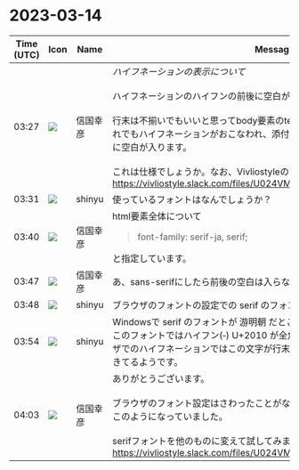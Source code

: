 # 2023-03-14

|Time (UTC)|Icon|Name|Message|
|---|---|---|---|
|03:27|![](https://avatars.slack-edge.com/2022-08-21/3992344751120_5c9be0c9169540de7e40_72.jpg)|信国幸彦|*ハイフネーションの表示について*<br><br>ハイフネーションのハイフンの前後に空白が入った表示になります。<br><br>行末は不揃いでもいいと思ってbody要素のtext-alignをleftにしてみましたが、それでもハイフネーションがおこなわれ、添付画像のようにやはりハイフンの前後に空白が入ります。<br><br>これは仕様でしょうか。なお、Vivliostyleのバージョンは2.23.0です。<br>https://vivliostyle.slack.com/files/U024VMBKAF2/F04TSGFM5QT/image.png|
|03:31|![](https://avatars.slack-edge.com/2018-04-27/354445776386_e258f5ed5ba887b08668_72.jpg)|shinyu|使っているフォントはなんでしょうか？|
|03:40|![](https://avatars.slack-edge.com/2022-08-21/3992344751120_5c9be0c9169540de7e40_72.jpg)|信国幸彦|html要素全体について<br><blockquote>font-family: serif-ja, serif;</blockquote>と指定しています。|
|03:47|![](https://avatars.slack-edge.com/2022-08-21/3992344751120_5c9be0c9169540de7e40_72.jpg)|信国幸彦|あ、sans-serifにしたら前後の空白は入らなくなりました！|
|03:48|![](https://avatars.slack-edge.com/2018-04-27/354445776386_e258f5ed5ba887b08668_72.jpg)|shinyu|ブラウザのフォントの設定での serif のフォントに問題があるようですね。|
|03:54|![](https://avatars.slack-edge.com/2018-04-27/354445776386_e258f5ed5ba887b08668_72.jpg)|shinyu|Windowsで serif のフォントが 游明朝 だとこうなるようです。<br>このフォントではハイフン(‐) U+2010 が全角幅のグリフになってます。ブラウザでのハイフネーションではこの文字が行末に挿入されて、それでこの問題が起きてるようです。|
|04:03|![](https://avatars.slack-edge.com/2022-08-21/3992344751120_5c9be0c9169540de7e40_72.jpg)|信国幸彦|ありがとうございます。<br><br>ブラウザのフォント設定はさわったことがないと思うのですが、見てみたところこのようになっていました。<br><br>serifフォントを他のものに変えて試してみます！<br>https://vivliostyle.slack.com/files/U024VMBKAF2/F04U5CG603B/image.png|
